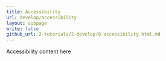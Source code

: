 ```yaml
---
title: Accessibility
url: develop/accessibility
layout: subpage
write: false
github_url: 2-tutorials/2-develop/8-accessibility.html.md
---
```


Accessibility content here

